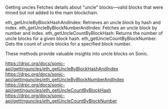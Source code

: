 Getting uncles
Fetches details about "uncle" blocks—valid blocks that were mined but not added to the main blockchain.

eth_getUncleByBlockHashAndIndex: Retrieves an uncle block by hash and index.
eth_getUncleByBlockNumberAndIndex: Fetches an uncle block by number and index.
eth_getUncleCountByBlockHash: Returns the number of uncle blocks for a given block hash.
eth_getUncleCountByBlockNumber: Gets the count of uncle blocks for a specified block number.

These methods provide valuable insights into uncle blocks on Sonic.

https://drpc.org/docs/sonic-api/gettinguncles/eth_getUncleByBlockHashAndIndex
https://drpc.org/docs/sonic-api/gettinguncles/eth_getUncleByBlockNumberAndIndex
https://drpc.org/docs/sonic-api/gettinguncles/eth_getUncleCountByBlockHash
https://drpc.org/docs/sonic-api/gettinguncles/eth_getUncleCountByBlockNumber